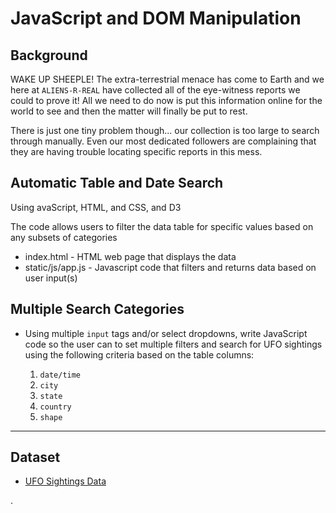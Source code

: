 # JavaScript and DOM Manipulation

## Background

WAKE UP SHEEPLE! The extra-terrestrial menace has come to Earth and we here at `ALIENS-R-REAL` have collected all of the eye-witness reports we could to prove it! All we need to do now is put this information online for the world to see and then the matter will finally be put to rest.

There is just one tiny problem though... our collection is too large to search through manually. Even our most dedicated followers are complaining that they are having trouble locating specific reports in this mess.

## Automatic Table and Date Search

Using avaScript, HTML, and CSS, and D3

The code allows users to filter the data table for specific values based on any subsets of categories 


* index.html -   HTML web page that displays the data
* static/js/app.js -  Javascript code that filters and returns data based on user input(s)

## Multiple Search Categories 

* Using multiple `input` tags and/or select dropdowns, write JavaScript code so the user can to set multiple filters and search for UFO sightings using the following criteria based on the table columns:

  1. `date/time`
  2. `city`
  3. `state`
  4. `country`
  5. `shape`

- - -

## Dataset

* [UFO Sightings Data](StarterCode/static/js/data.js)

.
